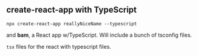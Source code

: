 ## create-react-app with TypeScript

`npx create-react-app reallyNiceName --typescript`

and **bam**, a React app w/TypeScript. Will include a bunch of tsconfig files.

`tsx` files for the react with typescript files.
